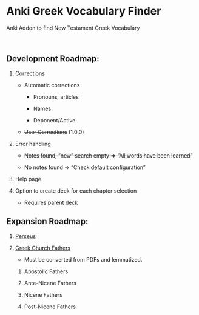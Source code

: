 Anki Greek Vocabulary Finder
============================

Anki Addon to find New Testament Greek Vocabulary

 

Development Roadmap:
--------------------

1. Corrections

    - Automatic corrections

        - Pronouns, articles

        - Names

        - Deponent/Active

    - ~~User Corrections~~ (1.0.0)

2. Error handling

    -   ~~Notes found, “new” search empty =\> “All words have been learned”~~

    -   No notes found =\> “Check default configuration”

3. Help page

4. Option to create deck for each chapter selection

    - Requires parent deck



Expansion Roadmap:
------------------

1.  [Perseus](https://github.com/gcelano/LemmatizedAncientGreekXML)

2.  [Greek Church Fathers](http://patristica.net/graeca/PG-IndexAuthorWeb.htm)

    - Must be converted from PDFs and lemmatized.

    1.  Apostolic Fathers

    2.  Ante-Nicene Fathers

    3.  Nicene Fathers

    4.  Post-Nicene Fathers

